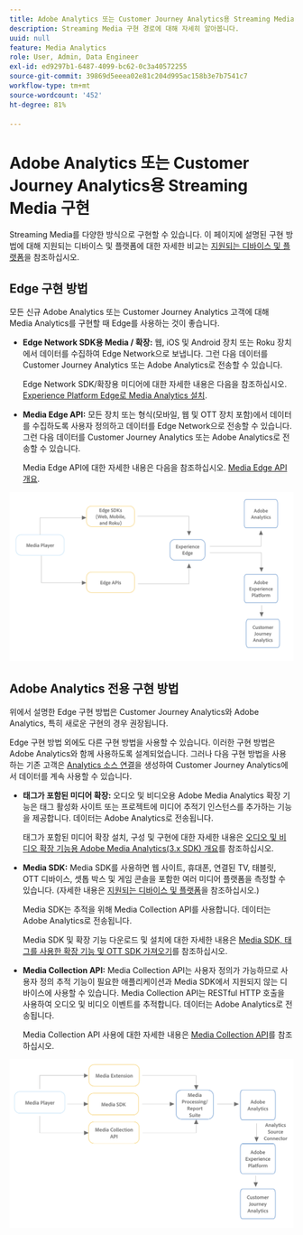 ```yaml
---
title: Adobe Analytics 또는 Customer Journey Analytics용 Streaming Media 구현
description: Streaming Media 구현 경로에 대해 자세히 알아봅니다.
uuid: null
feature: Media Analytics
role: User, Admin, Data Engineer
exl-id: ed9297b1-6487-4099-bc62-0c3a40572255
source-git-commit: 39869d5eeea02e81c204d995ac158b3e7b7541c7
workflow-type: tm+mt
source-wordcount: '452'
ht-degree: 81%

---
```


# Adobe Analytics 또는 Customer Journey Analytics용 Streaming Media 구현

Streaming Media를 다양한 방식으로 구현할 수 있습니다. 이 페이지에 설명된 구현 방법에 대해 지원되는 디바이스 및 플랫폼에 대한 자세한 비교는 [지원되는 디바이스 및 플랫폼](/help/getting-started/supported-devices.md)을 참조하십시오.

## Edge 구현 방법

모든 신규 Adobe Analytics 또는 Customer Journey Analytics 고객에 대해 Media Analytics를 구현할 때 Edge를 사용하는 것이 좋습니다.

* **Edge Network SDK용 Media / 확장:** 웹, iOS 및 Android 장치 또는 Roku 장치에서 데이터를 수집하여 Edge Network으로 보냅니다. 그런 다음 데이터를 Customer Journey Analytics 또는 Adobe Analytics로 전송할 수 있습니다.

  Edge Network SDK/확장용 미디어에 대한 자세한 내용은 다음을 참조하십시오. [Experience Platform Edge로 Media Analytics 설치](/help/implementation/edge/implementation-edge.md).

* **Media Edge API:** 모든 장치 또는 형식(모바일, 웹 및 OTT 장치 포함)에서 데이터를 수집하도록 사용자 정의하고 데이터를 Edge Network으로 전송할 수 있습니다. 그런 다음 데이터를 Customer Journey Analytics 또는 Adobe Analytics로 전송할 수 있습니다.

  Media Edge API에 대한 자세한 내용은 다음을 참조하십시오. [Media Edge API 개요](https://developer.adobe.com/cja-apis/docs/endpoints/media-edge/).

![CJA 워크플로](assets/streaming-media-edge.png)

## Adobe Analytics 전용 구현 방법

위에서 설명한 Edge 구현 방법은 Customer Journey Analytics와 Adobe Analytics, 특히 새로운 구현의 경우 권장됩니다.

Edge 구현 방법 외에도 다른 구현 방법을 사용할 수 있습니다. 이러한 구현 방법은 Adobe Analytics와 함께 사용하도록 설계되었습니다. 그러나 다음 구현 방법을 사용하는 기존 고객은 [Analytics 소스 연결](https://experienceleague.adobe.com/docs/experience-platform/sources/ui-tutorials/create/adobe-applications/analytics.html)을 생성하여 Customer Journey Analytics에서 데이터를 계속 사용할 수 있습니다.

* **태그가 포함된 미디어 확장:** 오디오 및 비디오용 Adobe Media Analytics 확장 기능은 태그 활성화 사이트 또는 프로젝트에 미디어 추적기 인스턴스를 추가하는 기능을 제공합니다. 데이터는 Adobe Analytics로 전송됩니다.

  태그가 포함된 미디어 확장 설치, 구성 및 구현에 대한 자세한 내용은 [오디오 및 비디오 확장 기능용 Adobe Media Analytics(3.x SDK) 개요](https://experienceleague.adobe.com/docs/experience-platform/tags/extensions/client/media-analytics-3x/overview.html)를 참조하십시오.

* **Media SDK:** Media SDK를 사용하면 웹 사이트, 휴대폰, 연결된 TV, 태블릿, OTT 디바이스, 셋톱 박스 및 게임 콘솔을 포함한 여러 미디어 플랫폼을 측정할 수 있습니다. (자세한 내용은 [지원되는 디바이스 및 플랫폼](/help/getting-started/supported-devices.md)을 참조하십시오.)

  Media SDK는 추적을 위해 Media Collection API를 사용합니다. 데이터는 Adobe Analytics로 전송됩니다.

  Media SDK 및 확장 기능 다운로드 및 설치에 대한 자세한 내용은 [Media SDK, 태그를 사용한 확장 기능 및 OTT SDK 가져오기](/help/getting-started/download-sdks.md)를 참조하십시오.

* **Media Collection API:** Media Collection API는 사용자 정의가 가능하므로 사용자 정의 추적 기능이 필요한 애플리케이션과 Media SDK에서 지원되지 않는 디바이스에 사용할 수 있습니다. Media Collection API는 RESTful HTTP 호출을 사용하여 오디오 및 비디오 이벤트를 추적합니다. 데이터는 Adobe Analytics로 전송됩니다.

  Media Collection API 사용에 대한 자세한 내용은 [Media Collection API](media-collection-api/mc-api-overview.md)를 참조하십시오.


![Analytics 워크플로](assets/analytics-implementation.png)

<!--
(Not sure if we need the following paragraph and graphic. Paragraph is somewhat redundant with the intro paragraph of this article)
Choose the implementation method depending on the supported platforms. Some players are not supported by the Media SDKs or the Adobe Experience Platform Media Extensions. The Media Collection APIs provide a way to support those players. For information on supported devices, see [Supported devices and platforms](/help/getting-started/supported-devices.md).

![Media Flow](media-sdk/assets/choose-media-flow2.png)
-->

